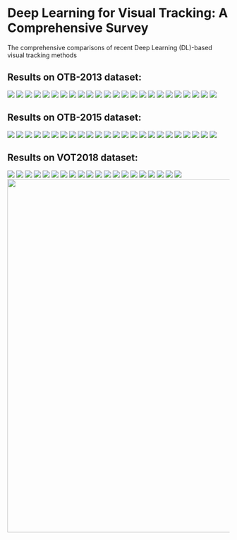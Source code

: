 # Deep Learning for Visual Tracking: A Comprehensive Survey
The comprehensive comparisons of recent Deep Learning (DL)-based visual tracking methods 

## Results on OTB-2013 dataset:
<img src="OTB2013%20results/1.png"/> 
<img src="OTB2013%20results/13.png"/>
<img src="OTB2013%20results/2.png"/>
<img src="OTB2013%20results/14.png"/>
<img src="OTB2013%20results/3.png"/>
<img src="OTB2013%20results/15.png"/>
<img src="OTB2013%20results/4.png" />
<img src="OTB2013%20results/16.png"/>
<img src="OTB2013%20results/5.png"/>
<img src="OTB2013%20results/17.png"/>
<img src="OTB2013%20results/6.png"/>
<img src="OTB2013%20results/18.png"/>
<img src="OTB2013%20results/7.png"/>
<img src="OTB2013%20results/19.png"/>
<img src="OTB2013%20results/8.png"/>
<img src="OTB2013%20results/20.png"/>
<img src="OTB2013%20results/9.png"/>
<img src="OTB2013%20results/21.png"/>
<img src="OTB2013%20results/10.png"/>
<img src="OTB2013%20results/22.png"/>
<img src="OTB2013%20results/11.png"/>
<img src="OTB2013%20results/23.png"/>
<img src="OTB2013%20results/12.png"/>
<img src="OTB2013%20results/24.png"/>

## Results on OTB-2015 dataset:
<img src="OTB2015%20results/1.png"/> 
<img src="OTB2015%20results/13.png"/>
<img src="OTB2015%20results/2.png"/>
<img src="OTB2015%20results/14.png"/>
<img src="OTB2015%20results/3.png"/>
<img src="OTB2015%20results/15.png"/>
<img src="OTB2015%20results/4.png" />
<img src="OTB2015%20results/16.png"/>
<img src="OTB2015%20results/5.png"/>
<img src="OTB2015%20results/17.png"/>
<img src="OTB2015%20results/6.png"/>
<img src="OTB2015%20results/18.png"/>
<img src="OTB2015%20results/7.png"/>
<img src="OTB2015%20results/19.png"/>
<img src="OTB2015%20results/8.png"/>
<img src="OTB2015%20results/20.png"/>
<img src="OTB2015%20results/9.png"/>
<img src="OTB2015%20results/21.png"/>
<img src="OTB2015%20results/10.png"/>
<img src="OTB2015%20results/22.png"/>
<img src="OTB2015%20results/11.png"/>
<img src="OTB2015%20results/23.png"/>
<img src="OTB2015%20results/12.png"/>
<img src="OTB2015%20results/24.png"/>

## Results on VOT2018 dataset:
<img src="VOT2018%20results/AR plot for camera motion in experiment baseline_Accuracy-Robustness_Experiment baseline.png"/> 
<img src="VOT2018%20results/AR plot for experiment baseline (mean)_Accuracy-Robustness_Experiment baseline.png"/>
<img src="VOT2018%20results/AR plot for experiment baseline (pooled)_Accuracy-Robustness_Experiment baseline.png"/>
<img src="VOT2018%20results/AR plot for experiment baseline (weighted_mean)_Accuracy-Robustness_Experiment baseline.png"/>
<img src="VOT2018%20results/AR plot for illumination change in experiment baseline_Accuracy-Robustness_Experiment baseline.png"/>
<img src="VOT2018%20results/AR plot for motion change in experiment baseline_Accuracy-Robustness_Experiment baseline.png"/>
<img src="VOT2018%20results/AR plot for no degradation in experiment baseline_Accuracy-Robustness_Experiment baseline.png" />
<img src="VOT2018%20results/AR plot for occlusion in experiment baseline_Accuracy-Robustness_Experiment baseline.png"/>
<img src="VOT2018%20results/AR plot for size change in experiment baseline_Accuracy-Robustness_Experiment baseline.png"/>
<img src="VOT2018%20results/Expected overlap curves for baseline_Expected overlap analysis_Experiment baseline.png"/>
<img src="VOT2018%20results/Expected overlap scores for baseline_Expected overlap analysis_Experiment baseline.png"/>
<img src="VOT2018%20results/Experiment unsupervised (average)_Experiment unsupervised.png"/>
<img src="VOT2018%20results/Orderings for failures_Accuracy-Robustness_Experiment baseline.png"/>
<img src="VOT2018%20results/Orderings for overall overlap_Accuracy-Robustness_Experiment baseline.png"/>
<img src="VOT2018%20results/Orderings for overall overlap_Experiment unsupervised.png"/>
<img src="VOT2018%20results/Overlap plot for tag tag_camera_motion in experiment unsupervised.png"/>
<img src="VOT2018%20results/Overlap plot for tag tag_empty in experiment unsupervised.png"/>
<img src="VOT2018%20results/Overlap plot for tag tag_illum_change in experiment unsupervised.png"/>
<img src="VOT2018%20results/Overlap plot for tag tag_motion_change in experiment unsupervised.png"/>
<img src="VOT2018%20results/Overlap plot for tag tag_occlusion in experiment unsupervised.png"/>
<img src="VOT2018%20results/Overlap plot for tag tag_size_change in experiment unsupervised.png" width="800"/>

